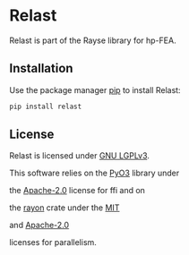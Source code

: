 # Relast

Relast is part of the Rayse library for hp-FEA.

## Installation

Use the package manager [pip](https://pip.pypa.io/en/stable/) to install Relast:

```bash
pip install relast
```

## License

Relast is licensed under [GNU LGPLv3](https://choosealicense.com/licenses/lgpl-3.0).

This software relies on the [PyO3](https://github.com/PyO3/pyo3) library under

the [Apache-2.0](https://choosealicense.com/licenses/apache-2.0/) license for ffi and on

the [rayon](https://github.com/rayon-rs/rayon) crate under the [MIT](https://choosealicense.com/licenses/mit/#)

and [Apache-2.0](https://choosealicense.com/licenses/apache-2.0/)

licenses for parallelism.
